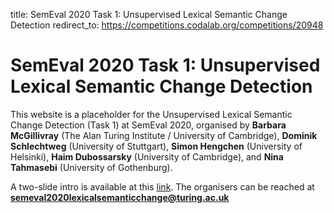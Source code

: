 title: SemEval 2020 Task 1: Unsupervised Lexical Semantic Change Detection
redirect_to: https://competitions.codalab.org/competitions/20948


# SemEval 2020 Task 1: Unsupervised Lexical Semantic Change Detection

This website is a placeholder for the Unsupervised Lexical Semantic Change Detection (Task 1) at SemEval 2020, organised by **Barbara McGillivray** (The Alan Turing Institute / University of Cambridge), **Dominik Schlechtweg** (University of Stuttgart), **Simon Hengchen** (University of Helsinki), **Haim Dubossarsky** (University of Cambridge), and **Nina Tahmasebi** (University of Gothenburg).

 
A two-slide intro is available at this [link](https://docs.google.com/presentation/d/119kV4OqrRCHj3z8yp3GeRZiL99b1eMS8ZsZUExfwRlY/edit?usp=sharing). The organisers can be reached at **semeval2020lexicalsemanticchange@turing.ac.uk**



